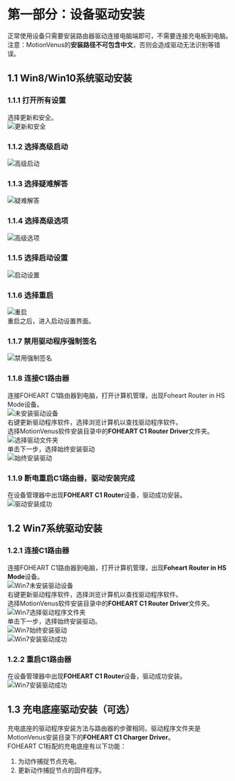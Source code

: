 # 第一部分：设备驱动安装
正常使用设备只需要安装路由器驱动连接电脑端即可，不需要连接充电板到电脑。<br>
注意：MotionVenus的**安装路径不可包含中文**，否则会造成驱动无法识别等错误。

## 1.1 Win8/Win10系统驱动安装
### 1.1.1 打开所有设置
选择更新和安全。<br>
![更新和安全](https://raw.githubusercontent.com/FOHEART/MotionVenusHelp/v1.3.2/img/updateNsecure.png)
### 1.1.2 选择高级启动
![高级启动](https://raw.githubusercontent.com/FOHEART/MotionVenusHelp/v1.3.2/img/mordenstartup.png)
### 1.1.3 选择疑难解答
![疑难解答](https://raw.githubusercontent.com/FOHEART/MotionVenusHelp/v1.3.2/img/troubleshooting.png)
### 1.1.4 选择高级选项
![高级选项](https://raw.githubusercontent.com/FOHEART/MotionVenusHelp/v1.3.2/img/advanceOptions.png)
### 1.1.5 选择启动设置
![启动设置](https://raw.githubusercontent.com/FOHEART/MotionVenusHelp/v1.3.2/img/startupconfig.png)
### 1.1.6 选择重启
![重启](https://raw.githubusercontent.com/FOHEART/MotionVenusHelp/v1.3.2/img/reboot.png)<br>
重启之后，进入启动设置界面。
### 1.1.7 禁用驱动程序强制签名
![禁用强制签名](https://raw.githubusercontent.com/FOHEART/MotionVenusHelp/v1.3.2/img/disablemandatorysignature.png)
### 1.1.8 连接C1路由器
连接FOHEART C1路由器到电脑，打开计算机管理，出现Foheart Router in HS Mode设备。<br>
![未安装驱动设备](https://raw.githubusercontent.com/FOHEART/MotionVenusHelp/v1.3.2/img/uninstalleddrivingdevice.png)<br>
右键更新驱动程序软件，选择浏览计算机以查找驱动程序软件。<br>
选择MotionVenus软件安装目录中的**FOHEART C1 Router Driver**文件夹。<br>
![选择驱动文件夹](https://raw.githubusercontent.com/FOHEART/MotionVenusHelp/v1.3.2/img/selectdriverfolder.png)<br>
单击下一步，选择始终安装驱动<br>
![始终安装驱动](https://raw.githubusercontent.com/FOHEART/MotionVenusHelp/v1.3.2/img/Alwaysinstallthedriver.png)
### 1.1.9 断电重启C1路由器，驱动安装完成
在设备管理器中出现**FOHEART C1 Router**设备，驱动成功安装。<br>
![驱动安装成功](https://raw.githubusercontent.com/FOHEART/MotionVenusHelp/v1.3.2/img/driveinstallationsuccess.png)
## 1.2 Win7系统驱动安装
### 1.2.1 连接C1路由器
连接FOHEART C1路由器到电脑，打开计算机管理，出现**Foheart Router in HS Mode**设备。<br>
![Win7未安装驱动设备](https://raw.githubusercontent.com/FOHEART/MotionVenusHelp/v1.3.2/img/win7Uninstalleddrivingdevice.png)<br>
右键更新驱动程序软件，选择浏览计算机以查找驱动程序软件。<br>
选择MotionVenus软件安装目录中的**FOHEART C1 Router Driver**文件夹。<br>
![Win7选择驱动程序文件夹](https://raw.githubusercontent.com/FOHEART/MotionVenusHelp/v1.3.2/img/win7Selectdriverfolder.png)<br>
单击下一步，选择始终安装驱动。<br>
![Win7始终安装驱动](https://raw.githubusercontent.com/FOHEART/MotionVenusHelp/v1.3.2/img/win7Alwaysinstalldriver.png)<br>
![Win7安装驱动成功](https://raw.githubusercontent.com/FOHEART/MotionVenusHelp/v1.3.2/img/win7Installationdrivesuccess.png)<br>
### 1.2.2 重启C1路由器
在设备管理器中出现**FOHEART C1 Router**设备，驱动成功安装。<br>
![Win7安装驱动成功](https://raw.githubusercontent.com/FOHEART/MotionVenusHelp/v1.3.2/img/win7Installationdrivesuccess2.png)
## 1.3 充电底座驱动安装（可选）
充电底座的驱动程序安装方法与路由器的步骤相同，驱动程序文件夹是MotionVenus安装目录下的**FOHEART C1 Charger Driver**。<br>
FOHEART C1标配的充电底座有以下功能：<br>
1. 为动作捕捉节点充电。
2. 更新动作捕捉节点的固件程序。
